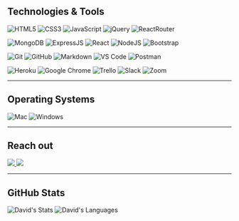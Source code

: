 ## Technologies & Tools

  ![HTML5](https://img.shields.io/badge/-HTML5-white?style=for-the-badge&logo=html5)
  ![CSS3](https://img.shields.io/badge/-CSS3-white?style=for-the-badge&logo=css3&logoColor=1572B6)
  ![JavaScript](https://img.shields.io/badge/-JavaScript-white?style=for-the-badge&logo=javascript&logoColor=black)
  ![jQuery](https://img.shields.io/badge/-jQuery-white?style=for-the-badge&logo=jQuery&logoColor=black)
  ![ReactRouter](https://img.shields.io/badge/-React_Router-white?style=for-the-badge&for-the-badge&logo=react-router)
  
  ![MongoDB](https://img.shields.io/badge/-MongoDB-white?style=for-the-badge&logo=mongodb)
  ![ExpressJS](https://img.shields.io/badge/-Express-white?style=for-the-badge&for-the-badge&logo=Express&logoColor=black)
  ![React](https://img.shields.io/badge/-React-white?style=for-the-badge&logo=React&logoColor=blue)
  ![NodeJS](https://img.shields.io/badge/-Node.JS-white?style=for-the-badge&logo=Node.js)
  ![Bootstrap](https://img.shields.io/badge/-Bootstrap-white?style=for-the-badge&logo=bootstrap)
<!--   ![Tailwind](https://img.shields.io/badge/-Tailwind%20CSS-white?style=for-the-badge&logo=tailwindcss) -->

  ![Git](https://img.shields.io/badge/-Git-white?style=for-the-badge&logo=git)
  ![GitHub](https://img.shields.io/badge/-GitHub-white?style=for-the-badge&logo=github&logoColor=black)
  ![Markdown](https://img.shields.io/badge/-Markdown-white?style=for-the-badge&logo=Markdown&logoColor=black)
  ![VS Code](https://img.shields.io/badge/-VS%20Code-white?style=for-the-badge&logo=visual-studio-code&logoColor=blue)
  ![Postman](https://img.shields.io/badge/Postman-white?style=for-the-badge&logo=postman)
  
  ![Heroku](https://img.shields.io/badge/-Heroku-white?style=for-the-badge&logo=heroku&logoColor=black)
  ![Google Chrome](https://img.shields.io/badge/Chrome-white?style=for-the-badge&logo=google-chrome)
  ![Trello](https://img.shields.io/badge/-Trello-white?style=for-the-badge&logo=Trello&logoColor=black)
  ![Slack](https://img.shields.io/badge/-Slack-white?style=for-the-badge&logo=slack&logoColor=black)
  ![Zoom](https://img.shields.io/badge/-Zoom-white?style=for-the-badge&logo=zoom&logoColor=black)

---

## Operating Systems
  ![Mac](https://img.shields.io/badge/mac%20os-white?style=for-the-badge&for-the-badge&logo=macos&logoColor=black)
  ![Windows](https://img.shields.io/badge/-Windows-white?style=for-the-badge&logo=Windows&logoColor=black)

---

## Reach out
<a href="https://www.linkedin.com/in/davidphilipcollis/"><img src="https://img.shields.io/badge/-LinkedIn-white?style=for-the-badge&logo=LinkedIn&logoColor=black" />  </a>
<a href="mailto: davidphilipcollis@gmail.com"><img src="https://img.shields.io/badge/-Gmail-white?style=for-the-badge&logo=Gmail&logoColor=black" />  </a>

---

## GitHub Stats
  ![David's Stats](https://github-readme-stats.vercel.app/api?username=dcollis92&show_icons=true&count_private=true&theme=dark)
  ![David's Languages](https://github-readme-stats.vercel.app/api/top-langs/?username=dcollis92&layout=compact&count_private=true&theme=dark)

